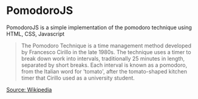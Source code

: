 # PomodoroJS
PomodoroJS is a simple implementation of the pomodoro technique using HTML, CSS, Javascript

> The Pomodoro Technique is a time management method developed by Francesco Cirillo in the late 1980s.
> The technique uses a timer to break down work into intervals, traditionally 25 minutes in length, separated by short breaks.
> Each interval is known as a pomodoro, from the Italian word for 'tomato', after the tomato-shaped kitchen timer that Cirillo used as a university student.

[Source: Wikipedia](https://en.wikipedia.org/wiki/Pomodoro_Technique)
